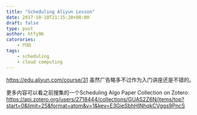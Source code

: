 ```yaml
---
title: "Scheduling Aliyun Lesson"
date: 2017-10-10T21:15:20+08:00
draft: false
type: post
author: htfy96
catorories:
    - 代码
tags:
    - scheduling
    - cloud computing
---
```


https://edu.aliyun.com/course/31 
虽然广告略多不过作为入门讲座还是不错的。

更多内容可以看之前搜集的一个Scheduling Algo Paper Collection on Zotero: https://api.zotero.org/users/2718444/collections/GUAS2Z6N/items/top?start=0&limit=25&format=atom&v=1&key=E3GieSbhHINhqkCVggs9PncS

